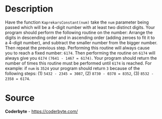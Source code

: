 # Description

Have the function `KaprekarsConstant(num)` take the `num` parameter being passed which will be a 4-digit number with at least two distinct digits. Your program should perform the following routine on the number: Arrange the digits in descending order and in ascending order (adding zeroes to fit it to a 4-digit number), and subtract the smaller number from the bigger number. Then repeat the previous step. Performing this routine will always cause you to reach a fixed number: `6174`. Then performing the routine on `6174` will always give you `6174` `(7641 - 1467 = 6174)`. Your program should return the number of times this routine must be performed until `6174` is reached. For example: if `num` is `3524` your program should return `3` because of the following steps: (1) `5432 - 2345 = 3087`, (2) `8730 - 0378 = 8352`, (3) `8532 - 2358 = 6174`.  

# Source

**Coderbyte** - https://coderbyte.com/
